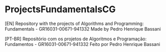 # ProjectsFundamentalsCG
[EN]
Repository with the projects of Algorithms and Programming: Fundamentals - GR16031-00671-941332
Made by Pedro Henrique Bassani

[PT-BR]
Repositório com os projetos de Algoritmos e Programação: Fundamentos - GR16031-00671-941332
Feito por Pedro Henrique Bassani
